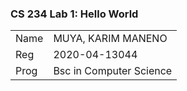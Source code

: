 ### CS 234 Lab 1: Hello World

<table>
    <tr>
        <td>Name</td>
        <td>MUYA, KARIM MANENO</td>
    </tr>
    <tr>
        <td>Reg</td>
        <td>2020-04-13044</td>
    </tr>
    <tr>
        <td>Prog</td>
        <td>Bsc in Computer Science</td>
    </tr>

</table>
